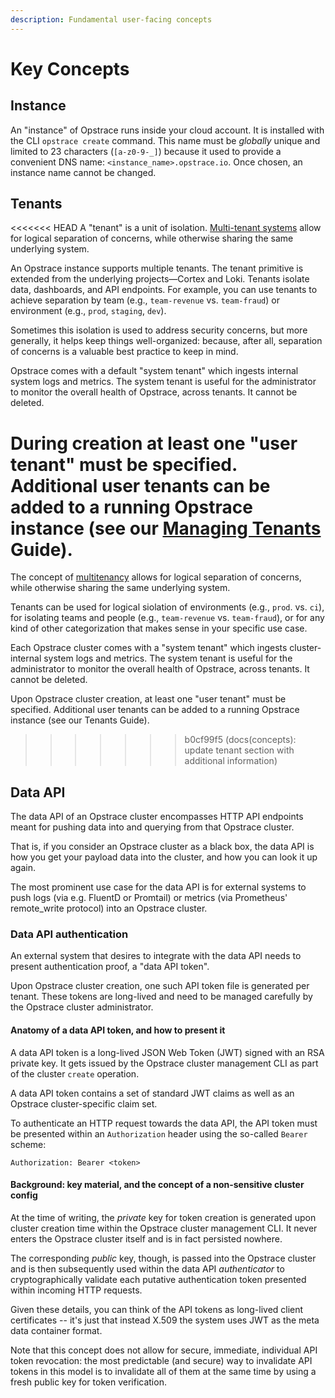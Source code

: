 ```yaml
---
description: Fundamental user-facing concepts
---
```


# Key Concepts

## Instance

An "instance" of Opstrace runs inside your cloud account.
It is installed with the CLI `opstrace create` command.
This name must be _globally_ unique and limited to 23 characters (`[a-z0-9-_]`) because it used to provide a convenient DNS name:  `<instance_name>.opstrace.io`.
Once chosen, an instance name cannot be changed.

## Tenants

<<<<<<< HEAD
A "tenant" is a unit of isolation.
[Multi-tenant systems](https://en.wikipedia.org/wiki/Multitenancy) allow for logical separation of concerns, while otherwise sharing the same underlying system.

An Opstrace instance supports multiple tenants.
The tenant primitive is extended from the underlying projects—Cortex and Loki.
Tenants isolate data, dashboards, and API endpoints.
For example, you can use tenants to achieve separation by team (e.g., `team-revenue` vs. `team-fraud`) or environment (e.g., `prod`, `staging`, `dev`).

Sometimes this isolation is used to address security concerns, but more generally, it helps keep things well-organized: because, after all, separation of concerns is a valuable best practice to keep in mind.

Opstrace comes with a default "system tenant" which ingests internal system logs and metrics.
The system tenant is useful for the administrator to monitor the overall health of Opstrace, across tenants.
It cannot be deleted.

During creation at least one "user tenant" must be specified.
Additional user tenants can be added to a running Opstrace instance (see our [Managing Tenants](../guides/administrator/managing-tenants.md) Guide).
=======
The concept of [multitenancy](https://en.wikipedia.org/wiki/Multitenancy) allows for logical separation of concerns, while otherwise sharing the same underlying system.

Tenants can be used for logical siolation of environments \(e.g., `prod`. vs. `ci`\), for isolating teams and people \(e.g., `team-revenue` vs. `team-fraud`\), or for any kind of other categorization that makes sense in your specific use case.

Each Opstrace cluster comes with a "system tenant" which ingests cluster-internal system logs and metrics.
The system tenant is useful for the administrator to monitor the overall health of Opstrace, across tenants.
It cannot be deleted.

Upon Opstrace cluster creation, at least one "user tenant" must be specified.
Additional user tenants can be added to a running Opstrace instance (see our Tenants Guide).
>>>>>>> b0cf99f5 (docs(concepts): update tenant section with additional information)

## Data API

The data API of an Opstrace cluster encompasses HTTP API endpoints meant for pushing data into and querying from that Opstrace cluster.

That is, if you consider an Opstrace cluster as a black box, the data API is how you get your payload data into the cluster, and how you can look it up again.

The most prominent use case for the data API is for external systems to push logs \(via e.g.
FluentD or Promtail\) or metrics \(via Prometheus' remote\_write protocol\) into an Opstrace cluster.

### Data API authentication

An external system that desires to integrate with the data API needs to present authentication proof, a "data API token".

Upon Opstrace cluster creation, one such API token file is generated per tenant.
These tokens are long-lived and need to be managed carefully by the Opstrace cluster administrator.

#### Anatomy of a data API token, and how to present it

A data API token is a long-lived JSON Web Token \(JWT\) signed with an RSA private key.
It gets issued by the Opstrace cluster management CLI as part of the cluster `create` operation.

A data API token contains a set of standard JWT claims as well as an Opstrace cluster-specific claim set.

To authenticate an HTTP request towards the data API, the API token must be presented within an `Authorization` header using the so-called `Bearer` scheme:

```text
Authorization: Bearer <token>
```

#### Background: key material, and the concept of a non-sensitive cluster config

At the time of writing, the _private_ key for token creation is generated upon cluster creation time within the Opstrace cluster management CLI.
It never enters the Opstrace cluster itself and is in fact persisted nowhere.

The corresponding _public_ key, though, is passed into the Opstrace cluster and is then subsequently used within the data API _authenticator_ to cryptographically validate each putative authentication token presented within incoming HTTP requests.

Given these details, you can think of the API tokens as long-lived client certificates -- it's just that instead X.509 the system uses JWT as the meta data container format.

Note that this concept does not allow for secure, immediate, individual API token revocation: the most predictable \(and secure\) way to invalidate API tokens in this model is to invalidate all of them at the same time by using a fresh public key for token verification.
